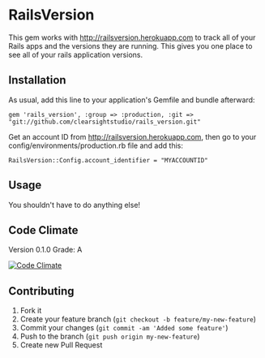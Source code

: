 # RailsVersion

This gem works with http://railsversion.herokuapp.com to track all of your Rails apps
and the versions they are running. This gives you one place to see all of your rails
application versions.

## Installation

As usual, add this line to your application's Gemfile and bundle afterward:

    gem 'rails_version', :group => :production, :git => "git://github.com/clearsightstudio/rails_version.git"

Get an account ID from http://railsversion.herokuapp.com, then go to your config/environments/production.rb file and add this:

    RailsVersion::Config.account_identifier = "MYACCOUNTID"

## Usage

You shouldn't have to do anything else!

## Code Climate

Version 0.1.0 Grade: A

[![Code Climate](https://codeclimate.com/badge.png)](https://codeclimate.com/github/clearsightstudio/rails_version)

## Contributing

1. Fork it
2. Create your feature branch (`git checkout -b feature/my-new-feature`)
3. Commit your changes (`git commit -am 'Added some feature'`)
4. Push to the branch (`git push origin my-new-feature`)
5. Create new Pull Request
